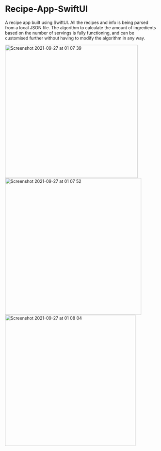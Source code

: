 # Recipe-App-SwiftUI
A recipe app built using SwiftUI. All the recipes and info is being parsed from a local JSON file. The algorithm to calculate the amount of ingredients based on the number of servings is fully functioning, and can be customised further without having to modify the algorithm in any way.

<img width="437" alt="Screenshot 2021-09-27 at 01 07 39" src="https://user-images.githubusercontent.com/88374940/134819200-1e7b4db9-0a1d-47de-9695-03d09371a73c.png">
<img width="449" alt="Screenshot 2021-09-27 at 01 07 52" src="https://user-images.githubusercontent.com/88374940/134819206-7a90b43f-2188-477d-ac0d-bc1d11d7a0fe.png">
<img width="430" alt="Screenshot 2021-09-27 at 01 08 04" src="https://user-images.githubusercontent.com/88374940/134819207-b5cfcf58-f125-40d2-8103-94a9d5b914ba.png">
